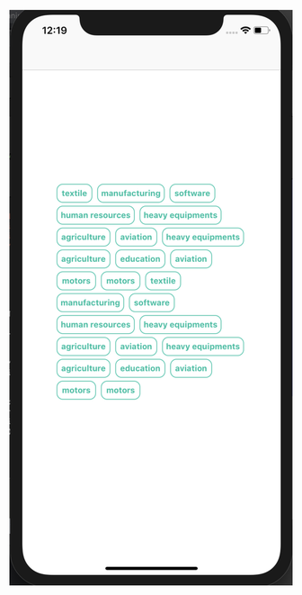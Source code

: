 ![alt text](https://github.com/vlainvaldez/P11Tags/blob/master/Screen%20Shot%202019-06-13%20at%2012.19.42%20PM.png)
